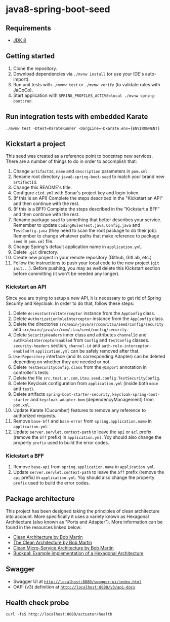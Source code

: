 # java8-spring-boot-seed

## Requirements

- [JDK 8](https://adoptium.net/es/temurin/releases)

## Getting started

1. Clone the repository.
2. Download dependencies via `./mvnw install` (or use your IDE's auto-import).
3. Run unit tests with `./mvnw test` or `./mvnw verify` (to validate rules with JaCoCo).
4. Start application with `SPRING_PROFILES_ACTIVE=local ./mvnw spring-boot:run`.

## Run integration tests with embedded Karate

`./mvnw test -Dtest=KarateRunner -DargLine=-Dkarate.env={ENVIRONMENT}`

## Kickstart a project

This seed was created as a reference point to bootstrap new services. There are a number of things to do in order to
accomplish that:

1. Change `artifactId`, `name` and `description` parameters in `pom.xml`.
2. Rename root directory `java8-spring-boot-seed` to match your brand new `artifactId`.
3. Change this README's title.
4. Configure `cicd.yml` with Sonar's project key and login token.
5. (If this is an API) Complete the steps described in the "Kickstart an API" and then continue with the rest.
6. (If this is a BFF) Complete the steps described in the "Kickstart a BFF" and then continue with the rest.
7. Rename package `seed` to something that better describes your service. Remember to update `CodingRulesTest.java`,
   `Config.java` and `TestConfig.java` (they need to scan the root package to do their job). Remember to change whatever
   paths that make reference to package `seed` in `pom.xml` file.
8. Change Spring's default application name in `application.yml`.
9. Delete `.git` directory.
10. Create new project in your remote repository (Github, GitLab, etc.)
11. Follow the instructions to push your local code to the new project (`git init...`). Before pushing, you may as well
    delete this Kickstart section before committing (it won't be needed any longer).

### Kickstart an API

Since you are trying to setup a new API, it is necessary to get rid of Spring Security and Keycloak. In order to do
that, follow these steps:

1. Delete `AccessControlInterceptor` instance from the `AppConfig` class.
2. Delete `AuthorizationRoleInterceptor` instance from the `AppConfig` class.
3. Delete the directories `src/main/java/ar/com/itau/seed/config/security` and
   `src/main/java/ar/com/itau/seed/config/security`.
4. Delete `SecurityHeaders` inner class and attributes `channelId` and `authRoleInterceptorEnabled` from `Config`
   and `TestConfig` classes. `security-headers` section, `channel-id` and `auth-role-interceptor-enabled` in
   `application.yml` can be safely removed after that.
5. `UserRepository` interface (and its corresponding Adapter) can be deleted depending on whether they are needed or
   not.
6. Delete `TestSecurityConfig.class` from the `@Import` annotation in controller's tests.
7. Delete the file `src.test.ar.com.itau.seed.config.TestSecurityConfig`.
8. Delete Keycloak configuration from `application.yml` (inside both `main` and `test`).
9. Delete artifacts `spring-boot-starter-security`, `keycloak-spring-boot-starter` and `keycloak-adapter-bom`
   (dependencyManagement) from `pom.xml`.
10. Update Karate (Cucumber) features to remove any reference to authorized requests.
11. Remove `base-bff` and `base-error` from `spring.application.name` in `application.yml`.`
12. Update `server.servlet.context-path` to leave the `api` or `acl` prefix (remove the `bff` prefix) in
    `application.yml`. Yoy should also change the property `prefix` used to build the error codes.

### Kickstart a BFF

1. Remove `base-api` from `spring.application.name` in `application.yml`.
2. Update `server.servlet.context-path` to leave the `bff` prefix (remove the `api` prefix) in `application.yml`. Yoy
   should also change the property `prefix` used to build the error codes.

## Package architecture

This project has been designed taking the principles of clean architecture into account. More specifically it uses
a variety known as Hexagonal Architecture (also known as "Ports and Adapter"). More information can be found in the
resources linked below:

- [Clean Architecture by Bob Martin](https://blog.cleancoder.com/uncle-bob/2011/11/22/Clean-Architecture.html)
- [The Clean Architecture by Bob Martin](https://blog.cleancoder.com/uncle-bob/2012/08/13/the-clean-architecture.html)
- [Clean Micro-Service Architecture by Bob Martin](https://blog.cleancoder.com/uncle-bob/2014/10/01/CleanMicroserviceArchitecture.html)
- [Buckpal: Example implementation of a Hexagonal Architecture](https://github.com/thombergs/buckpal)

## Swagger

- Swagger UI at [`http://localhost:8080/swagger-ui/index.html`](http://localhost:8080/swagger-ui/index.html)
- OAPI (v3) definition at [`http://localhost:8080/v3/api-docs`](http://localhost:8080/v3/api-docs)

## Health check probe

`curl -fsS http://localhost:8080/actuator/health`
